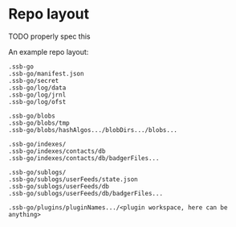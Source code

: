 <!--
SPDX-FileCopyrightText: 2021 The Go-SSB Authors

SPDX-License-Identifier: MIT
-->

# Repo layout

TODO properly spec this

An example repo layout:
```
.ssb-go
.ssb-go/manifest.json
.ssb-go/secret
.ssb-go/log/data
.ssb-go/log/jrnl
.ssb-go/log/ofst

.ssb-go/blobs
.ssb-go/blobs/tmp
.ssb-go/blobs/hashAlgos.../blobDirs.../blobs...

.ssb-go/indexes/
.ssb-go/indexes/contacts/db
.ssb-go/indexes/contacts/db/badgerFiles...

.ssb-go/sublogs/
.ssb-go/sublogs/userFeeds/state.json
.ssb-go/sublogs/userFeeds/db
.ssb-go/sublogs/userFeeds/db/badgerFiles...

.ssb-go/plugins/pluginNames.../<plugin workspace, here can be anything>
```
